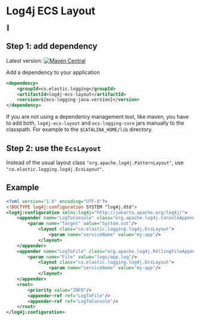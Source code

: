 # Log4j ECS Layout
🚧

## Step 1: add dependency
Latest version: [![Maven Central](https://img.shields.io/maven-central/v/co.elastic.logging/log4j-ecs-layout.svg)](https://search.maven.org/search?q=g:co.elastic.logging%20AND%20a:log4j-ecs-layout)

Add a dependency to your application
```xml
<dependency>
    <groupId>co.elastic.logging</groupId>
    <artifactId>log4j-ecs-layout</artifactId>
    <version>${ecs-logging-java.version}</version>
</dependency>
```

If you are not using a dependency management tool, like maven, you have to add both,
`log4j-ecs-layout` and `ecs-logging-core` jars manually to the classpath.
For example to the `$CATALINA_HOME/lib` directory.

## Step 2: use the `EcsLayout`

Instead of the usual layout class `"org.apache.log4j.PatternLayout"`, use `"co.elastic.logging.log4j.EcsLayout"`.

## Example

```xml
<?xml version="1.0" encoding="UTF-8"?>
<!DOCTYPE log4j:configuration SYSTEM "log4j.dtd">
<log4j:configuration xmlns:log4j="http://jakarta.apache.org/log4j/">
    <appender name="LogToConsole" class="org.apache.log4j.ConsoleAppender">
        <param name="Target" value="System.out"/>
            <layout class="co.elastic.logging.log4j.EcsLayout">
                <param name="serviceName" value="my-app"/>
            </layout>
    </appender>
    <appender name="LogToFile" class="org.apache.log4j.RollingFileAppender">
        <param name="File" value="logs/app.log"/>
            <layout class="co.elastic.logging.log4j.EcsLayout">
                <param name="serviceName" value="my-app"/>
            </layout>
    </appender>
    <root>
        <priority value="INFO"/>
        <appender-ref ref="LogToFile"/>
        <appender-ref ref="LogToConsole"/>
    </root>
</log4j:configuration>
```
